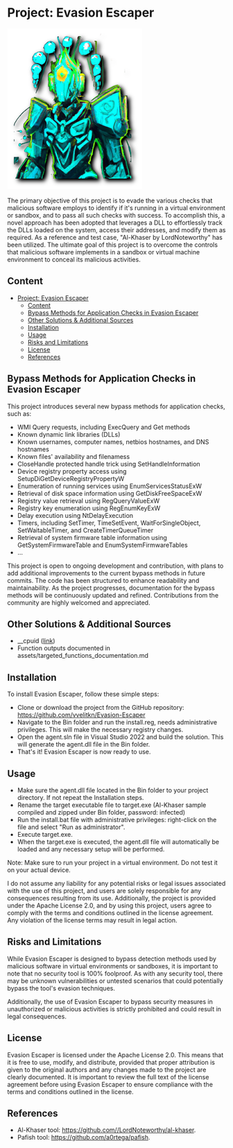 # Project: Evasion Escaper

![](assets/Evasion-Escaper.png)

The primary objective of this project is to evade the various checks that malicious software employs to identify if it's running in a virtual environment or sandbox, and to pass all such checks with success. To accomplish this, a novel approach has been adopted that leverages a DLL to effortlessly track the DLLs loaded on the system, access their addresses, and modify them as required. As a reference and test case, "Al-Khaser by LordNoteworthy" has been utilized. The ultimate goal of this project is to overcome the controls that malicious software implements in a sandbox or virtual machine environment to conceal its malicious activities.

## Content

- [Project: Evasion Escaper](#project-evasion-escaper)
  - [Content](#content)
  - [Bypass Methods for Application Checks in Evasion Escaper](#bypass-methods-for-application-checks-in-evasion-escaper)
  - [Other Solutions \& Additional Sources](#other-solutions--additional-sources)
  - [Installation](#installation)
  - [Usage](#usage)
  - [Risks and Limitations](#risks-and-limitations)
  - [License](#license)
  - [References](#references)

## Bypass Methods for Application Checks in Evasion Escaper

This project introduces several new bypass methods for application checks, such as:

- WMI Query requests, including ExecQuery and Get methods
- Known dynamic link libraries (DLLs)
- Known usernames, computer names, netbios hostnames, and DNS hostnames
- Known files' availability and filenamess
- CloseHandle protected handle trick using SetHandleInformation
- Device registry property access using SetupDiGetDeviceRegistryPropertyW
- Enumeration of running services using EnumServicesStatusExW
- Retrieval of disk space information using GetDiskFreeSpaceExW
- Registry value retrieval using RegQueryValueExW
- Registry key enumeration using RegEnumKeyExW
- Delay execution using NtDelayExecution
- Timers, including SetTimer, TimeSetEvent, WaitForSingleObject, SetWaitableTimer, and CreateTimerQueueTimer
- Retrieval of system firmware table information using GetSystemFirmwareTable and EnumSystemFirmwareTables
- ...

This project is open to ongoing development and contribution, with plans to add additional improvements to the current bypass methods in future commits. The code has been structured to enhance readability and maintainability. As the project progresses, documentation for the bypass methods will be continuously updated and refined. Contributions from the community are highly welcomed and appreciated.

## Other Solutions & Additional Sources

- __cpuid ([link](https://rayanfam.com/topics/defeating-malware-anti-vm-techniques-cpuid-based-instructions/))
- Function outputs documented in assets/targeted_functions_documentation.md

## Installation

To install Evasion Escaper, follow these simple steps:

- Clone or download the project from the GitHub repository: https://github.com/vvelitkn/Evasion-Escaper
- Navigate to the Bin folder and run the install.reg, needs administrative privileges. This will make the necessary registry changes.
- Open the agent.sln file in Visual Studio 2022 and build the solution. This will generate the agent.dll file in the Bin folder.
- That's it! Evasion Escaper is now ready to use.

## Usage

- Make sure the agent.dll file located in the Bin folder to your project directory. If not repeat the Installation steps.
- Rename the target executable file to target.exe (Al-Khaser sample compiled and zipped under Bin folder, password: infected)
- Run the install.bat file with administrative privileges: right-click on the file and select "Run as administrator".
- Execute target.exe.
- When the target.exe is executed, the agent.dll file will automatically be loaded and any necessary setup will be performed.

Note: Make sure to run your project in a virtual environment. Do not test it on your actual device.

I do not assume any liability for any potential risks or legal issues associated with the use of this project, and users are solely responsible for any consequences resulting from its use. Additionally, the project is provided under the Apache License 2.0, and by using this project, users agree to comply with the terms and conditions outlined in the license agreement. Any violation of the license terms may result in legal action.

## Risks and Limitations

While Evasion Escaper is designed to bypass detection methods used by malicious software in virtual environments or sandboxes, it is important to note that no security tool is 100% foolproof. As with any security tool, there may be unknown vulnerabilities or untested scenarios that could potentially bypass the tool's evasion techniques.

Additionally, the use of Evasion Escaper to bypass security measures in unauthorized or malicious activities is strictly prohibited and could result in legal consequences.

## License

Evasion Escaper is licensed under the Apache License 2.0. This means that it is free to use, modify, and distribute, provided that proper attribution is given to the original authors and any changes made to the project are clearly documented. It is important to review the full text of the license agreement before using Evasion Escaper to ensure compliance with the terms and conditions outlined in the license.

## References

- Al-Khaser tool: https://github.com//LordNoteworthy/al-khaser.
- Pafish tool: https://github.com/a0rtega/pafish.
